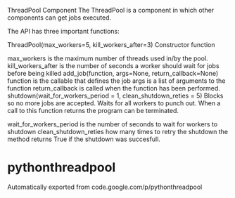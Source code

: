 
ThreadPool Component
The ThreadPool is a component in which other components can get jobs executed.

The API has three important functions:

ThreadPool(max_workers=5, kill_workers_after=3)
Constructor function

max_workers is the maximum number of threads used in/by the pool.
kill_workers_after is the number of seconds a worker should wait for jobs before being killed
add_job(function, args=None, return_callback=None)
function is the callable that defines the job
args is a list of arguments to the function
return_callback is called when the function has been performed.
shutdown(wait_for_workers_period = 1, clean_shutdown_reties = 5)
Blocks so no more jobs are accepted. Waits for all workers to punch out. When a call to this function returns the program can be terminated.

wait_for_workers_period is the number of seconds to wait for workers to shutdown
clean_shutdown_reties how many times to retry the shutdown
the method returns True if the shutdown was succesfull.



# pythonthreadpool
Automatically exported from code.google.com/p/pythonthreadpool
